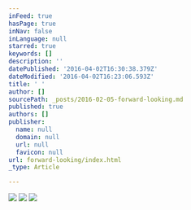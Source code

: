 ```yaml
---
inFeed: true
hasPage: true
inNav: false
inLanguage: null
starred: true
keywords: []
description: ''
datePublished: '2016-04-02T16:30:38.379Z'
dateModified: '2016-04-02T16:23:06.593Z'
title: ' '
author: []
sourcePath: _posts/2016-02-05-forward-looking.md
published: true
authors: []
publisher:
  name: null
  domain: null
  url: null
  favicon: null
url: forward-looking/index.html
_type: Article

---
```

![](https://s3-us-west-2.amazonaws.com/the-grid-img/p/d50ceac74a173158c40bb47a06c2d4231c0c0a92.jpg)
![](https://the-grid-user-content.s3-us-west-2.amazonaws.com/8f1ff15d-2ec0-4829-afa2-3241bd088b4d.jpg)
![](https://the-grid-user-content.s3-us-west-2.amazonaws.com/28435d57-b29e-48af-b570-4040fc8381ed.jpg)